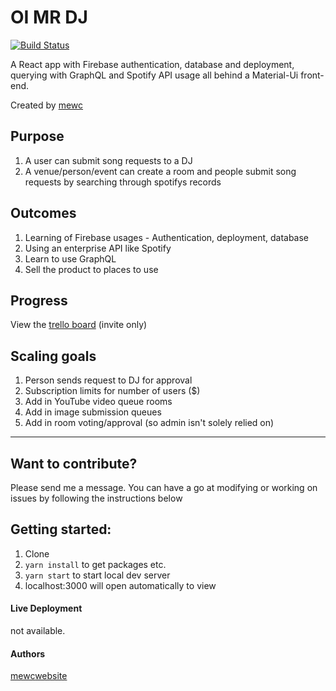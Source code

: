 # OI MR DJ

[![Build Status](https://travis-ci.com/mewc/oimrdj.svg?token=9ix4AVGY6pbGpLzLTi51&branch=master)](https://travis-ci.com/mewc/oimrdj)


A React app with Firebase authentication, database and deployment, querying with GraphQL and Spotify API usage all behind a Material-Ui front-end.

Created by [mewc](https://github.com/mewc)

## Purpose

1. A user can submit song requests to a DJ
1. A venue/person/event can create a room and people submit song requests by searching through spotifys records

## Outcomes

1. Learning of Firebase usages - Authentication, deployment, database
1. Using an enterprise API like Spotify
1. Learn to use GraphQL
1. Sell the product to places to use

## Progress

View the [trello board](https://trello.com/b/9Mwk1r7h/oi-mr-dj) (invite only)

## Scaling goals

1. Person sends request to DJ for approval
1. Subscription limits for number of users ($)
1. Add in YouTube video queue rooms
1. Add in image submission queues
1. Add in room voting/approval (so admin isn't solely relied on)
 ___

## Want to contribute?

Please send me a message. You can have a go at modifying or working on issues by following the instructions below

## Getting started:

1. Clone
1. ```yarn install``` to get packages etc.
1. ```yarn start``` to start local dev server
1. localhost:3000 will open automatically to view


#### Live Deployment

not available.

#### Authors

[mewc](https://github.com/mewc)[website](https://mewc.info)
